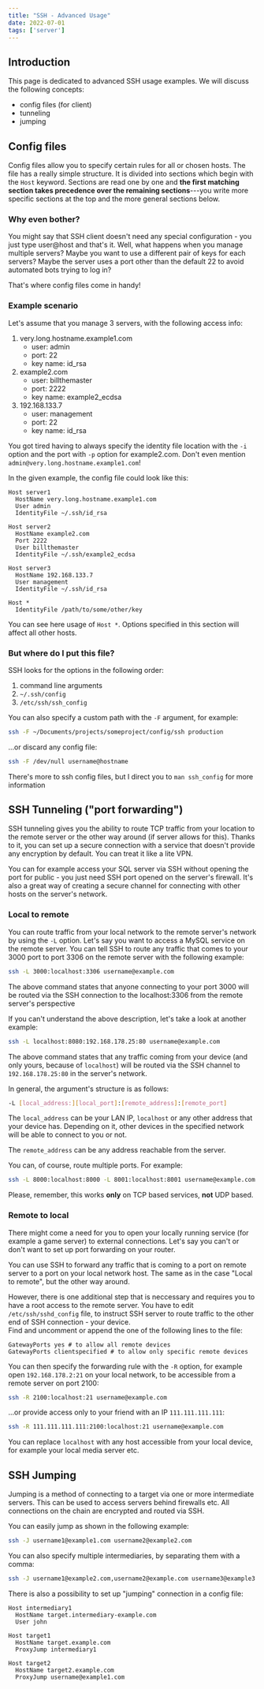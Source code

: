 ```yaml
---
title: "SSH - Advanced Usage"
date: 2022-07-01
tags: ['server']
---
```


## Introduction

This page is dedicated to advanced SSH usage examples. We will discuss
the following concepts:

-   config files (for client)
-   tunneling
-   jumping

## Config files

Config files allow you to specify certain rules for all or chosen hosts.
The file has a really simple structure. It is divided into sections
which begin with the `Host` keyword. Sections are read one by one and
**the first matching section takes precedence over the remaining
sections**---you write more specific sections at the top and the more
general sections below.

### Why even bother?

You might say that SSH client doesn\'t need any special configuration -
you just type user@host and that\'s it. Well, what happens when you
manage multiple servers? Maybe you want to use a different pair of keys
for each servers? Maybe the server uses a port other than the default 22
to avoid automated bots trying to log in?

That\'s where config files come in handy!

### Example scenario

Let\'s assume that you manage 3 servers, with the following access info:

1.  very.long.hostname.example1.com
    -   user: admin
    -   port: 22
    -   key name: id_rsa
2.  example2.com
    -   user: billthemaster
    -   port: 2222
    -   key name: example2_ecdsa
3.  192.168.133.7
    -   user: management
    -   port: 22
    -   key name: id_rsa

You got tired having to always specify the identity file location with
the `-i` option and the port with `-p` option for example2.com. Don\'t
even mention `admin@very.long.hostname.example1.com`!

In the given example, the config file could look like this:

```text
Host server1
  HostName very.long.hostname.example1.com
  User admin
  IdentityFile ~/.ssh/id_rsa

Host server2
  HostName example2.com
  Port 2222
  User billthemaster
  IdentityFile ~/.ssh/example2_ecdsa

Host server3
  HostName 192.168.133.7
  User management
  IdentityFile ~/.ssh/id_rsa

Host *
  IdentityFile /path/to/some/other/key
  ```

You can see here usage of `Host *`. Options specified in this section
will affect all other hosts.

### But where do I put this file?

SSH looks for the options in the following order:

1.  command line arguments
2.  `~/.ssh/config`
3.  `/etc/ssh/ssh_config`

You can also specify a custom path with the `-F` argument, for example:

```sh
ssh -F ~/Documents/projects/someproject/config/ssh production
```

\...or discard any config file:

```sh
ssh -F /dev/null username@hostname
```

There\'s more to ssh config files, but I direct you to `man ssh_config`
for more information

## SSH Tunneling (\"port forwarding\")

SSH tunneling gives you the ability to route TCP traffic from your
location to the remote server or the other way around (if server allows
for this). Thanks to it, you can set up a secure connection with a
service that doesn\'t provide any encryption by default. You can treat
it like a lite VPN.

You can for example access your SQL server via SSH without opening the
port for public - you just need SSH port opened on the server\'s
firewall. It\'s also a great way of creating a secure channel for
connecting with other hosts on the server\'s network.

### Local to remote

You can route traffic from your local network to the remote server\'s
network by using the `-L` option. Let\'s say you want to access a MySQL
service on the remote server. You can tell SSH to route any traffic that
comes to your 3000 port to port 3306 on the remote server with the
following example:

```sh
ssh -L 3000:localhost:3306 username@example.com
```

The above command states that anyone connecting to your port 3000 will
be routed via the SSH connection to the localhost:3306 from the remote
server\'s perspective

If you can\'t understand the above description, let\'s take a look at
another example:

```sh
ssh -L localhost:8080:192.168.178.25:80 username@example.com
```

The above command states that any traffic coming from your device (and
only yours, because of `localhost`) will be routed via the SSH channel
to `192.168.178.25:80` in the server\'s network.

In general, the argument\'s structure is as follows:

```sh
-L [local_address:][local_port]:[remote_address]:[remote_port]
```

The `local_address` can be your LAN IP, `localhost` or any other address
that your device has. Depending on it, other devices in the specified
network will be able to connect to you or not.

The `remote_address` can be any address reachable from the server.

You can, of course, route multiple ports. For example:

```sh
ssh -L 8000:localhost:8000 -L 8001:localhost:8001 username@example.com
```

Please, remember, this works **only** on TCP based services, **not** UDP
based.

### Remote to local

There might come a need for you to open your locally running service
(for example a game server) to external connections. Let\'s say you
can\'t or don\'t want to set up port forwarding on your router.

You can use SSH to forward any traffic that is coming to a port on
remote server to a port on your local network host. The same as in the
case \"Local to remote\", but the other way around.

However, there is one additional step that is neccessary and requires
you to have a root access to the remote server. You have to edit
`/etc/ssh/sshd_config` file, to instruct SSH server to route traffic to
the other end of SSH connection - your device.\
Find and uncomment or append the one of the following lines to the file:

```text
GatewayPorts yes # to allow all remote devices
GatewayPorts clientspecified # to allow only specific remote devices
```

You can then specify the forwarding rule with the `-R` option, for
example open `192.168.178.2:21` on your local network, to be accessible
from a remote server on port 2100:

```sh
ssh -R 2100:localhost:21 username@example.com
```

\...or provide access only to your friend with an IP `111.111.111.111`:

```sh
ssh -R 111.111.111.111:2100:localhost:21 username@example.com
```

You can replace `localhost` with any host accessible from your local
device, for example your local media server etc.

## SSH Jumping

Jumping is a method of connecting to a target via one or more
intermediate servers. This can be used to access servers behind
firewalls etc. All connections on the chain are encrypted and routed via
SSH.

You can easily jump as shown in the following example:

```sh
ssh -J username1@example1.com username2@example2.com
```

You can also specify multiple intermediaries, by separating them with a
comma:

```sh
ssh -J username1@example2.com,username2@example.com username3@example3.com
```

There is also a possibility to set up \"jumping\" connection in a config
file:

```text
Host intermediary1
  HostName target.intermediary-example.com
  User john

Host target1
  HostName target.example.com
  ProxyJump intermediary1

Host target2
  HostName target2.example.com
  ProxyJump username@example1.com
  ```
